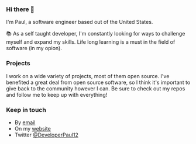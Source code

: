 ### Hi there 👋

I'm Paul, a software engineer based out of the United States. 

:books: As a self taught developer, I'm constantly looking for ways to challenge myself and expand my skills. Life long learning is a must in the field of software (in my opion). 

### Projects

I work on a wide variety of projects, most of them open source. I've benefited a great deal from open source software, so I think it's important to give back to the community however I can. Be sure to check out my repos and follow me to keep up with everything! 

### Keep in touch

- By [email](mailto:developer.paul.123@gmail.com)
- On my [website](https://developerpaul123.github.io)
- Twitter [@DeveloperPaul12](https://twitter.com/DeveloperPaul12)


